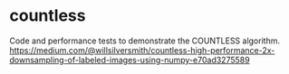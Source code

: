 # countless
Code and performance tests to demonstrate the COUNTLESS algorithm. https://medium.com/@willsilversmith/countless-high-performance-2x-downsampling-of-labeled-images-using-numpy-e70ad3275589
